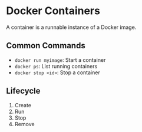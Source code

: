 # Docker Containers

A container is a runnable instance of a Docker image.

## Common Commands

- `docker run myimage`: Start a container
- `docker ps`: List running containers
- `docker stop <id>`: Stop a container

## Lifecycle

1. Create
2. Run
3. Stop
4. Remove